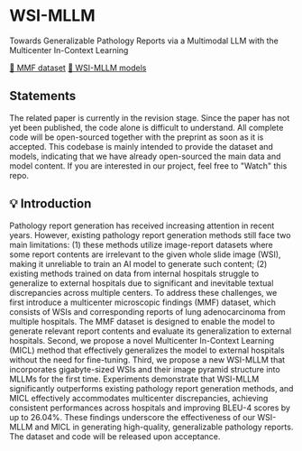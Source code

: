# WSI-MLLM
Towards Generalizable Pathology Reports via a Multimodal LLM with the Multicenter In-Context Learning

[🤗 MMF dataset](https://huggingface.co/datasets/yili7eli/MMF) [🤗 WSI-MLLM models](https://huggingface.co/yili7eli/WSI-MLLM)

## Statements
The related paper is currently in the revision stage. Since the paper has not yet been published, the code alone is difficult to understand. All complete code will be open-sourced together with the preprint as soon as it is accepted. This codebase is mainly intended to provide the dataset and models, indicating that we have already open-sourced the main data and model content. If you are interested in our project, feel free to "Watch" this repo.

## 💡 Introduction
Pathology report generation has received increasing attention in recent years. However, existing pathology report generation methods still face two main limitations: (1) these methods utilize image-report datasets where some report contents are irrelevant to the given whole slide image (WSI), making it unreliable to train an AI model to generate such content; (2) existing methods trained on data from internal hospitals struggle to generalize to external hospitals due to significant and inevitable textual discrepancies across multiple centers. To address these challenges, we first introduce a multicenter microscopic findings (MMF) dataset, which consists of WSIs and corresponding reports of lung adenocarcinoma from multiple hospitals. The MMF dataset is designed to enable the model to generate relevant report contents and evaluate its generalization to external hospitals. Second, we propose a novel Multicenter In-Context Learning (MICL) method that effectively generalizes the model to external hospitals without the need for fine-tuning. Third, we propose a new WSI-MLLM that incorporates gigabyte-sized WSIs and their image pyramid structure into MLLMs for the first time. Experiments demonstrate that WSI-MLLM significantly outperforms existing pathology report generation methods, and MICL effectively accommodates multicenter discrepancies, achieving consistent performances across hospitals and improving BLEU-4 scores by up to 26.04%. These findings underscore the effectiveness of our WSI-MLLM and MICL in generating high-quality, generalizable pathology reports. The dataset and code will be released upon acceptance.
